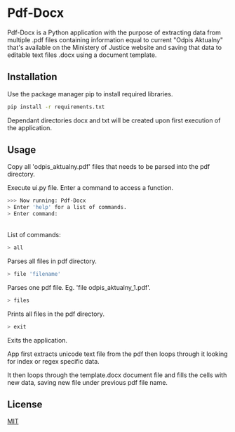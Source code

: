 # Pdf-Docx

Pdf-Docx is a Python application with the purpose of extracting data from multiple .pdf
files containing information equal to current "Odpis Aktualny" that's available on 
the Ministery of Justice website and saving that data to editable text files .docx 
using a document template.

## Installation

Use the package manager pip to install required libraries.

```bash
pip install -r requirements.txt
```
Dependant directories docx and txt will be created upon first execution of the application.

## Usage

Copy all 'odpis_aktualny.pdf' files that needs to be parsed into the pdf directory.

Execute ui.py file. Enter a command to access a function.
```bash
>>> Now running: Pdf-Docx
> Enter 'help' for a list of commands.
> Enter command:
```
\
List of commands:

```bash
> all
```
Parses all files in pdf directory.

```bash
> file 'filename'
```
Parses one pdf file. Eg. 'file odpis_aktualny_1.pdf'.

```bash
> files
```
Prints all files in the pdf directory.

```bash
> exit
```
Exits the application.


App first extracts unicode text file from the pdf then loops through it looking for index or
regex specific data.

It then loops through the template.docx document file and fills the cells with new data,
saving new file under previous pdf file name.


## License

[MIT](https://choosealicense.com/licenses/mit/)
